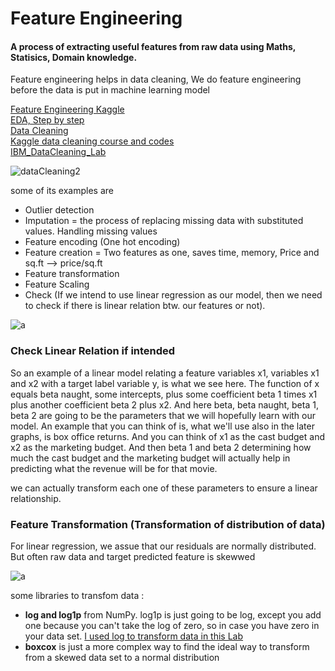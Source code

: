 # Feature Engineering

<h4> A process of extracting useful features from raw data using Maths, Statisics, Domain knowledge.</h4>

Feature engineering helps in data cleaning,
We do feature engineering before the data is put in machine learning model

[Feature Engineering Kaggle](https://www.kaggle.com/code/ryanholbrook/what-is-feature-engineering)<br/>
[EDA, Step by step](https://www.simplilearn.com/tutorials/data-analytics-tutorial/exploratory-data-analysis)<br/>
[Data Cleaning](https://towardsdatascience.com/what-is-feature-engineering-importance-tools-and-techniques-for-machine-learning-2080b0269f10)<br/>
[Kaggle data cleaning course and codes](https://www.kaggle.com/learn/data-cleaning)<br />
[IBM_DataCleaning_Lab](https://www.coursera.org/learn/ibm-exploratory-data-analysis-for-machine-learning/ungradedLti/qfAqI/practice-lab-data-cleaning)


![dataCleaning2](https://user-images.githubusercontent.com/33677647/201374239-ca5f3c23-ae74-4275-b413-6bf760090caf.jpg)

some of its examples are

- Outlier detection
- Imputation = the process of replacing missing data with substituted values.  Handling missing values
- Feature encoding (One hot encoding) 
- Feature creation = Two features as one, saves time, memory, Price and sq.ft --> price/sq.ft
- Feature transformation
- Feature Scaling
- Check (If we intend to use linear regression as our model, then we need to check if there is linear relation btw. our features or not).

![a](https://user-images.githubusercontent.com/33677647/201405617-ec201038-2140-4521-b289-e39ef17b9207.JPG)

### Check Linear Relation if intended 

So an example of a linear model relating a feature variables x1, variables x1 and x2 with a target label variable y, is what we see here. The function of x equals beta naught, some intercepts, plus some coefficient beta 1 times x1 plus another coefficient beta 2 plus x2. And here beta, beta naught, beta 1, beta 2 are going to be the parameters that we will hopefully learn with our model. An example that you can think of is, what we'll use also in the later graphs, is box office returns. And you can think of x1 as the cast budget and x2 as the marketing budget. And then beta 1 and beta 2 determining how much the cast budget and the marketing budget will actually help in predicting what the revenue will be for that movie.
 
we can actually transform each one of these parameters to ensure a linear relationship. 

### Feature Transformation (Transformation of distribution of data)

For linear regression, we assue that our residuals are normally distributed. But often raw data and target predicted feature is skewwed
 
![a](https://user-images.githubusercontent.com/33677647/201408901-9f0fec30-949b-4479-8d5b-57ee6216564e.JPG)

some libraries to transfom data :
- **log and log1p** from NumPy. log1p is just going to be log, except you add one because you can't take the log of zero, so in case you have zero in your data set. 
[I used log to transform data in this Lab](https://github.com/sundas586/Data_Cleaning/blob/main/DataCleaning_IBM_DataScience.py)
- **boxcox** is just a more complex way to find the ideal way to transform from a skewed data set to a normal distribution
  

 
 
